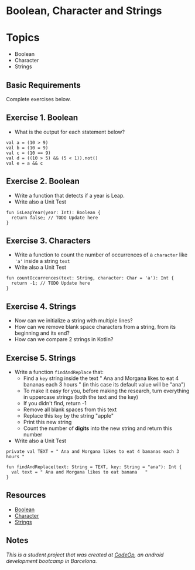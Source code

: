 
# Boolean, Character and Strings

# Topics
- Boolean
- Character
- Strings

## Basic Requirements

Complete exercises below.

## Exercise 1. Boolean

- What is the output for each statement below?

```
val a = (10 > 9)
val b = (10 = 9)
val c = (10 == 9)
val d = ((10 > 5) && (5 < 1)).not()
val e = a && c
```

## Exercise 2. Boolean

- Write a function that detects if a year is Leap.
- Write also a Unit Test

```
fun isLeapYear(year: Int): Boolean {
  return false; // TODO Update here
}
```

## Exercise 3. Characters

- Write a function to count the number of occurrences of a `character` like `'a'` inside a string `text`
- Write also a Unit Test

```
fun countOccurrences(text: String, character: Char = 'a'): Int {
  return -1; // TODO Update here
} 
```

## Exercise 4. Strings

- Now can we initialize a string with multiple lines?
- How can we remove blank space characters from a string, from its beginning and its end?
- How can we compare 2 strings in Kotlin?

## Exercise 5. Strings

- Write a function `findAndReplace` that:
  - Find a `key` string inside the text " Ana and Morgana likes to eat 4 bananas each 3 hours   " (in this case its default value will be "ana")
  - To make it easy for you, before making the research, turn everything in uppercase strings (both the text and the key)
  - If you didn't find, return -1
  - Remove all blank spaces from this text
  - Replace this `key` by the string "apple"
  - Print this new string
  - Count the number of **digits** into the new string and return this number
- Write also a Unit Test

```
private val TEXT = " Ana and Morgana likes to eat 4 bananas each 3 hours "

fun findAndReplace(text: String = TEXT, key: String = "ana"): Int {
  val text = " Ana and Morgana likes to eat banana   "
}
```

## Resources

- [Boolean](https://www.w3schools.com/kotlin/kotlin_booleans.php)
- [Character](https://tutorialwing.com/kotlin-character-tutorial-example/)
- [Strings](https://www.w3schools.com/kotlin/kotlin_strings.php)

## Notes

_This is a student project that was created at [CodeOp](http://CodeOp.tech), an android development bootcamp in Barcelona._
